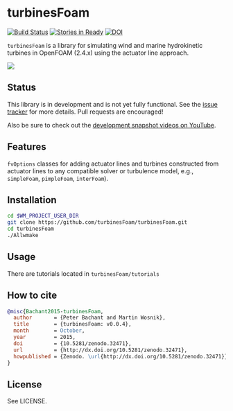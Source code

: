 turbinesFoam
============

[![Build Status](https://travis-ci.org/turbinesFoam/turbinesFoam.svg?branch=master)](https://travis-ci.org/turbinesFoam/turbinesFoam)
[![Stories in Ready](https://badge.waffle.io/turbinesfoam/turbinesfoam.png?label=ready&title=Ready)](https://waffle.io/turbinesfoam/turbinesfoam)
[![DOI](https://zenodo.org/badge/doi/10.5281/zenodo.32471.svg)](http://dx.doi.org/10.5281/zenodo.32471)

`turbinesFoam` is a library for simulating wind and marine
hydrokinetic turbines in OpenFOAM (2.4.x) using the actuator line approach.

[![](https://cloud.githubusercontent.com/assets/4604869/10141523/f2e3ad9a-65da-11e5-971c-b736abd30c3b.png)](https://www.youtube.com/watch?v=THZvV4R1vow)


Status
------

This library is in development and is not yet fully functional.
See the [issue tracker](https://github.com/petebachant/turbinesFoam/issues)
for more details.
Pull requests are encouraged!

Also be sure to check out the
[development snapshot videos on YouTube](https://www.youtube.com/playlist?list=PLOlLyh5gytG8n8D3V1lDeZ3e9fJf9ux-e).


Features
--------

`fvOptions` classes for adding actuator lines and turbines constructed from
actuator lines to any compatible solver or turbulence model, e.g.,
`simpleFoam`, `pimpleFoam`, `interFoam`).


Installation
------------

```bash
cd $WM_PROJECT_USER_DIR
git clone https://github.com/turbinesFoam/turbinesFoam.git
cd turbinesFoam
./Allwmake
```


Usage
-----
There are tutorials located in `turbinesFoam/tutorials`


How to cite
-----------
```bibtex
@misc{Bachant2015-turbinesFoam,
  author       = {Peter Bachant and Martin Wosnik},
  title        = {turbinesFoam: v0.0.4},
  month        = October,
  year         = 2015,
  doi          = {10.5281/zenodo.32471},
  url          = {http://dx.doi.org/10.5281/zenodo.32471},
  howpublished = {Zenodo. \url{http://dx.doi.org/10.5281/zenodo.32471}}
}
```


License
-------

See LICENSE.
